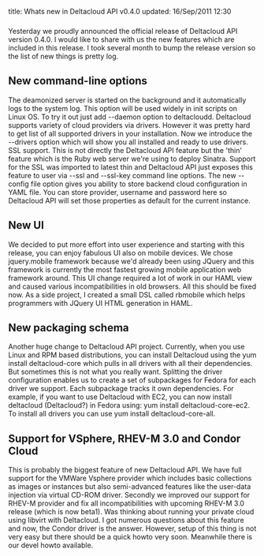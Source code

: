 title: Whats new in Deltacloud API v0.4.0
updated: 16/Sep/2011 12:30
###

Yesterday we proudly announced the official release of Deltacloud API version 0.4.0. I would like to share with us the new features which are included in this release. I took several month to bump the release version so the list of new things is pretty log.

New command-line options
---------------

The deamonized server is started on the background and it automatically logs to the system log. This option will be used widely in init scripts on Linux OS. To try it out just add --daemon option to deltacloudd.
Deltacloud supports variety of cloud providers via drivers. However it was pretty hard to get list of all supported drivers in your installation. Now we introduce the --drivers option which will show you all installed and ready to use drivers.
SSL support. This is not directly the Deltacloud API feature but the 'thin' feature which is the Ruby web server we're using to deploy Sinatra. Support for the SSL was imported to latest thin and Deltacloud API just exposes this feature to user via --ssl and --ssl-key command line options.
The new --config file option gives you ability to store backend cloud configuration in YAML file. You can store provider, username and password here so Deltacloud API will set those properties as default for the current instance.

New UI
---------------

We decided to put more effort into user experience and starting with this release, you can enjoy fabulous UI also on mobile devices. We chose jquery.mobile framework because we'd already been using JQuery and this framework is currently the most fastest growing mobile application web framework around. This UI change required a lot of work in our HAML view and caused various incompatibilities in old browsers.
All this should be fixed now. As a side project, I created a small DSL called rbmobile which helps programmers with JQuery UI HTML generation in HAML.

New packaging schema
---------------
Another huge change to Deltacloud API project. Currently, when you use Linux and RPM based distributions, you can install Deltacloud using the yum install deltacloud-core which pulls in all drivers with all their dependencies. But sometimes this is not what you really want.
Splitting the driver configuration enables us to create a set of subpackages for Fedora for each driver we support. Each subpackage tracks it own dependencies. For example, if you want to use Deltacloud with EC2, you can now install deltacloud (Deltacloud?) in Fedora using: yum install deltacloud-core-ec2. To install all drivers you can use yum install deltacloud-core-all.

Support for VSphere, RHEV-M 3.0 and Condor Cloud
---------------

This is probably the biggest feature of new Deltacloud API. We have full support for the VMWare Vsphere provider which includes basic collections as images or instances but also semi-advanced features like the user-data injection via virtual CD-ROM driver.
Secondly we improved our support for RHEV-M provider and fix all incompatibilities with upcoming RHEV-M 3.0 release (which is now beta1).
Was thinking about running your private cloud using libvirt with Deltacloud. I got numerous questions about this feature and now, the Condor driver is the answer. However, setup of this thing is not very easy but there should be a quick howto very soon. Meanwhile there is our devel howto available.
